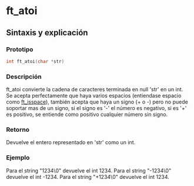 # ft\_atoi
## Sintaxis y explicación
### Prototipo
```c
int ft_atoi(char *str)
```
### Descripción
ft\_atoi convierte la cadena de caracteres terminada en null 'str' en un int.\
Se acepta perfectamente que haya varios espacios (entiendase espacio como [ft_isspace](ft_isspace.md)), también acepta que haya un signo (+ o -) pero no puede soportar mas de un signo, si el signo es '-' el número es negativo, si es '+' es positivo, se entiende como positivo cualquier número sin signo.
### Retorno
Devuelve el entero representado en 'str' como un int.
### Ejemplo
Para el string "1234\0" devuelve el int 1234.
Para el string "-1234\0" devuelve el int -1234.
Para el string "+1234\0" devuelve el int 1234.
